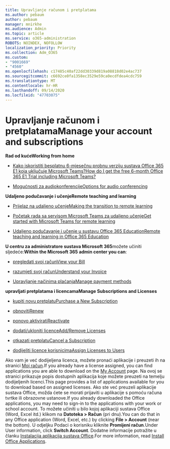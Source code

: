 ```yaml
---
title: Upravljanje računom i pretplatama
ms.author: pebaum
author: pebaum
manager: mnirkhe
ms.audience: Admin
ms.topic: article
ms.service: o365-administration
ROBOTS: NOINDEX, NOFOLLOW
localization_priority: Priority
ms.collection: Adm_O365
ms.custom:
- "9001669"
- "4560"
ms.openlocfilehash: c17485c40af22dd30339d819a08818d02e4ac737
ms.sourcegitcommit: c6692ce0fa1358ec3529e59ca0ecdfdea4cdc759
ms.translationtype: MT
ms.contentlocale: hr-HR
ms.lasthandoff: 09/14/2020
ms.locfileid: "47703075"
---
```

# <a name="manage-your-account-and-subscriptions"></a><span data-ttu-id="d4f9c-102">Upravljanje računom i pretplatama</span><span class="sxs-lookup"><span data-stu-id="d4f9c-102">Manage your account and subscriptions</span></span>

<span data-ttu-id="d4f9c-103">**Rad od kuće**</span><span class="sxs-lookup"><span data-stu-id="d4f9c-103">**Working from home**</span></span>
- [<span data-ttu-id="d4f9c-104">Kako iskoristiti besplatnu 6-mjesečnu probnu verziju sustava Office 365 E1 koja uključuje Microsoft Teams?</span><span class="sxs-lookup"><span data-stu-id="d4f9c-104">How do I get the free 6-month Office 365 E1 Trial including Microsoft Teams?</span></span>](https://docs.microsoft.com/MicrosoftTeams/e1-trial-license)

- [<span data-ttu-id="d4f9c-105">Mogućnosti za audiokonferencije</span><span class="sxs-lookup"><span data-stu-id="d4f9c-105">Options for audio conferencing</span></span>](https://docs.microsoft.com/alchemyinsights/options-for-audio-conferencing)

<span data-ttu-id="d4f9c-106">**Udaljeno podučavanje i učenje**</span><span class="sxs-lookup"><span data-stu-id="d4f9c-106">**Remote teaching and learning**</span></span>

- [<span data-ttu-id="d4f9c-107">Prijelaz na udaljeno učenje</span><span class="sxs-lookup"><span data-stu-id="d4f9c-107">Making the transition to remote learning</span></span>](https://www.microsoft.com/education/remote-learning)

- [<span data-ttu-id="d4f9c-108">Početak rada sa servisom Microsoft Teams za udaljeno učenje</span><span class="sxs-lookup"><span data-stu-id="d4f9c-108">Get started with Microsoft Teams for remote learning</span></span>](https://docs.microsoft.com/MicrosoftTeams/remote-learning-edu)

- [<span data-ttu-id="d4f9c-109">Udaljeno podučavanje i učenje u sustavu Office 365 Education</span><span class="sxs-lookup"><span data-stu-id="d4f9c-109">Remote teaching and learning in Office 365 Education</span></span>](https://docs.microsoft.com/MicrosoftTeams/remote-learning-edu)

<span data-ttu-id="d4f9c-110">**U centru za administratore sustava Microsoft 365**možete učiniti sljedeće:</span><span class="sxs-lookup"><span data-stu-id="d4f9c-110">**Within the Microsoft 365 admin center you can**:</span></span> 

- [<span data-ttu-id="d4f9c-111">pregledati svoj račun</span><span class="sxs-lookup"><span data-stu-id="d4f9c-111">View your Bill</span></span>](https://docs.microsoft.com/microsoft-365/commerce/billing-and-payments/view-your-bill-or-invoice) 

- [<span data-ttu-id="d4f9c-112">razumjeti svoj račun</span><span class="sxs-lookup"><span data-stu-id="d4f9c-112">Understand your Invoice</span></span>](https://docs.microsoft.com/microsoft-365/commerce/billing-and-payments/understand-your-invoice)

- [<span data-ttu-id="d4f9c-113">Upravljanje načinima plaćanja</span><span class="sxs-lookup"><span data-stu-id="d4f9c-113">Manage payment methods</span></span>](https://docs.microsoft.com/microsoft-365/commerce/billing-and-payments/manage-payment-methods)

<span data-ttu-id="d4f9c-114">**upravljati pretplatama i licencama**</span><span class="sxs-lookup"><span data-stu-id="d4f9c-114">**Manage Subscriptions and Licenses**</span></span> 

- [<span data-ttu-id="d4f9c-115">kupiti novu pretplatu</span><span class="sxs-lookup"><span data-stu-id="d4f9c-115">Purchase a New Subscription</span></span>](https://docs.microsoft.com/microsoft-365/commerce/subscriptions/upgrade-to-different-plan)

- [<span data-ttu-id="d4f9c-116">obnoviti</span><span class="sxs-lookup"><span data-stu-id="d4f9c-116">Renew</span></span>](https://docs.microsoft.com/microsoft-365/commerce/subscriptions/renew-your-subscription) 

- [<span data-ttu-id="d4f9c-117">ponovo aktivirati</span><span class="sxs-lookup"><span data-stu-id="d4f9c-117">Reactivate</span></span>](https://docs.microsoft.com/microsoft-365/commerce/subscriptions/reactivate-your-subscription)

- [<span data-ttu-id="d4f9c-118">dodati/ukloniti licence</span><span class="sxs-lookup"><span data-stu-id="d4f9c-118">Add/Remove Licenses</span></span>](https://docs.microsoft.com/microsoft-365/commerce/licenses/buy-licenses)

- [<span data-ttu-id="d4f9c-119">otkazati pretplatu</span><span class="sxs-lookup"><span data-stu-id="d4f9c-119">Cancel a Subscription</span></span>](https://docs.microsoft.com/microsoft-365/commerce/subscriptions/cancel-your-subscription)

- [<span data-ttu-id="d4f9c-120">dodijeliti licence korisnicima</span><span class="sxs-lookup"><span data-stu-id="d4f9c-120">Assign Licenses to Users</span></span>](https://docs.microsoft.com/microsoft-365/admin/manage/assign-licenses-to-users)

<span data-ttu-id="d4f9c-121">Ako vam je već dodijeljena licenca, možete pronaći aplikacije i preuzeti ih na stranici [Moj račun](https://portal.office.com/account/#installs).</span><span class="sxs-lookup"><span data-stu-id="d4f9c-121">If you already have a license assigned, you can find applications you are able to download on the [My Account](https://portal.office.com/account/#installs) page.</span></span> <span data-ttu-id="d4f9c-122">Na ovoj se stranici prikazuje popis dostupnih aplikacija koje možete preuzeti na temelju dodijeljenih licenci.</span><span class="sxs-lookup"><span data-stu-id="d4f9c-122">This page provides a list of applications available for you to download based on assigned licenses.</span></span> <span data-ttu-id="d4f9c-123">Ako ste već preuzeli aplikacije sustava Office, možda ćete se morati prijaviti u aplikacije s pomoću računa tvrtke ili obrazovne ustanove.</span><span class="sxs-lookup"><span data-stu-id="d4f9c-123">If you already downloaded the Office applications, you may need to sign-in to the applications with your work or school account.</span></span> <span data-ttu-id="d4f9c-124">To možete učiniti u bilo kojoj aplikaciji sustava Office (Word, Excel itd.) klikom na **Datoteka > Račun** (pri dnu).</span><span class="sxs-lookup"><span data-stu-id="d4f9c-124">You can do that in any Office application (Word, Excel, etc.) by clicking **File > Account** (near the bottom).</span></span> <span data-ttu-id="d4f9c-125">U odjeljku Podaci o korisniku kliknite **Promijeni račun**.</span><span class="sxs-lookup"><span data-stu-id="d4f9c-125">Under User information, click **Switch Account**.</span></span> <span data-ttu-id="d4f9c-126">Dodatne informacije potražite u članku [Instalacija aplikacija sustava Office](https://docs.microsoft.com/microsoft-365/admin/setup/install-applications).</span><span class="sxs-lookup"><span data-stu-id="d4f9c-126">For more information, read [Install Office Applications](https://docs.microsoft.com/microsoft-365/admin/setup/install-applications).</span></span> 
